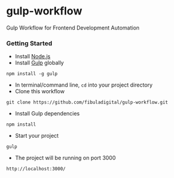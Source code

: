 # gulp-workflow
Gulp Workflow for Frontend Development Automation

### Getting Started
- Install [Node.js](https://nodejs.org/)
- Install [Gulp](http://gulpjs.com/) globally 
```
npm install -g gulp
```
- In terminal/command line, `cd` into your project directory
- Clone this workflow 
```
git clone https://github.com/fibuladigital/gulp-workflow.git
```
- Install Gulp dependencies 
```
npm install
```
- Start your project
```
gulp
```
- The project will be running on port 3000
```
http://localhost:3000/
```
